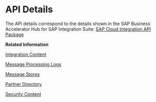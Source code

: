 <!-- loio014d6ad0e5ef4737a0e8ffc0114a611f -->

# API Details

The API details correspond to the details shown in the SAP Business Accelerator Hub for SAP Integration Suite: [SAP Cloud Integration API Package](https://api.sap.com/package/CloudIntegrationAPI?section=Artifacts)

**Related Information**  


[Integration Content](integration-content-d1679a8.md "Manage integration artifacts for your tenant.")

[Message Processing Logs](message-processing-logs-827a2d7.md "Get an overview of the messages processed on a tenant and get the details for individual messages. The message processing log (MPL) stores data about the messages processed on a tenant. Furthermore, it stores information about the individual processing steps for each processed message.")

[Message Stores](message-stores-1aab5e9.md "Get data from Message Stores for processed messages and resources of the used JMS queues.")

[Partner Directory](partner-directory-0fe80dc.md "The Partner Directory contains information on partners that are connected to a tenant in the context of a larger business partner network.")

[Security Content](security-content-e01d3f0.md "Manage security content on the tenant that is required to configure secure connections with remote systems.")

